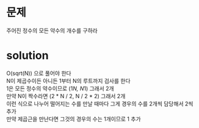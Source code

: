 # 문제

주어진 정수의 모든 약수의 개수를 구하라  

# solution

O(sqrt(N)) 으로 풀어야 한다  
N이 제곱수이든 아니든 1부터 N의 루트까지 검사를 한다  
1은 모든 정수의 약수이므로 (1*N, N*1) 그래서 2개  
만약 N이 짝수라면 (2 * N / 2, N / 2 * 2) 그래서 2개  
이런 식으로 나누어 떨어지는 수를 만날 때마다 그게 경우의 수를 2개씩 담당해서 2씩 추가  
만약 제곱근을 만난다면 그것의 경우의 수는 1개이므로 1 추가  